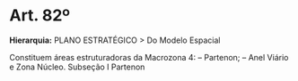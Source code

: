 # Art. 82º

**Hierarquia:** PLANO ESTRATÉGICO > Do Modelo Espacial

Constituem áreas estruturadoras da Macrozona 4:
– Partenon;
– Anel Viário e Zona Núcleo.
Subseção I Partenon






